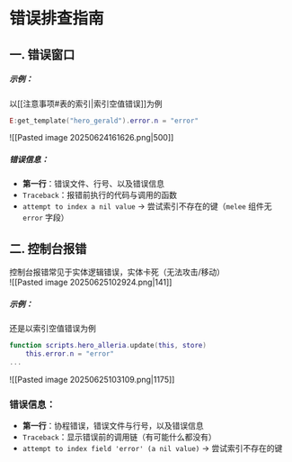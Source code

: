 # **错误排查指南**
## 一. 错误窗口
##### 示例：
以[[注意事项#表的索引|索引空值错误]]为例
```lua
E:get_template("hero_gerald").error.n = "error"
```
![[Pasted image 20250624161626.png|500]]
##### 错误信息：
- **第一行**：错误文件、行号、以及错误信息
- `Traceback`：报错前执行的代码与调用的函数
- `attempt to index a nil value` → 尝试索引不存在的键（`melee` 组件无 `error` 字段）

## 二. 控制台报错
控制台报错常见于实体逻辑错误，实体卡死（无法攻击/移动）  
![[Pasted image 20250625102924.png|141]]

##### 示例：
还是以索引空值错误为例
```lua
function scripts.hero_alleria.update(this, store)
    this.error.n = "error"
...
```
![[Pasted image 20250625103109.png|1175]]  

### 错误信息：
- **第一行**：协程错误，错误文件与行号，以及错误信息
- `Traceback`：显示错误前的调用链（有可能什么都没有）
- `attempt to index field 'error' (a nil value)` → 尝试索引不存在的键
